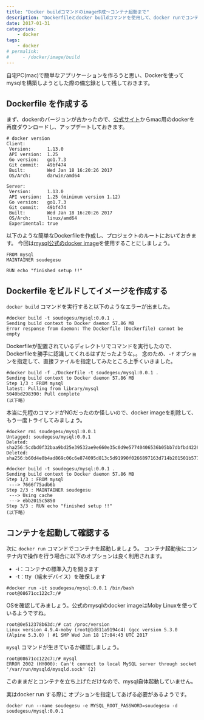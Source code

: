 ```yaml
---
title: "Docker buildコマンドのimage作成〜コンテナ起動まで"
description: "Dockerfileとdocker buildコマンドを使用して、docker runでコンテナを起動するところまで行います。"
date: 2017-01-31
categories: 
    - docker
tags: 
    - docker
# permalink:
#     - /docker/image/build
---
```


自宅PC(mac)で簡単なアプリケーションを作ろうと思い、Dockerを使ってmysqlを構築しようとした際の備忘録として残しておきます。

## Dockerfile を作成する

まず、dockerのバージョンが古かったので、[公式サイト](https://www.docker.com/products/docker#/mac)からmac用のdockerを再度ダウンロードし、アップデートしておきます。

```
# docker version
Client:
 Version:      1.13.0
 API version:  1.25
 Go version:   go1.7.3
 Git commit:   49bf474
 Built:        Wed Jan 18 16:20:26 2017
 OS/Arch:      darwin/amd64

Server:
 Version:      1.13.0
 API version:  1.25 (minimum version 1.12)
 Go version:   go1.7.3
 Git commit:   49bf474
 Built:        Wed Jan 18 16:20:26 2017
 OS/Arch:      linux/amd64
 Experimental: true

```

以下のような簡単なDockerfileを作成し、プロジェクトのルートにおいておきます。
今回は[mysql公式のdocker image](https://github.com/docker-library/docs/tree/master/mysql)を使用することにしましょう。

```
FROM mysql
MAINTAINER soudegesu

RUN echo "finished setup !!"

```

## Dockerfile をビルドしてイメージを作成する

`docker build` コマンドを実行すると以下のようなエラーが出ました。

```
#docker build -t soudegesu/mysql:0.0.1 . 
Sending build context to Docker daemon 57.86 MB
Error response from daemon: The Dockerfile (Dockerfile) cannot be empty
```

Dockerfileが配置されているディレクトリでコマンドを実行したので、Dockerfileを勝手に認識してくれるはずだったような。。
念のため、`-f` オプションを指定して、直接ファイルを指定してみたところ上手くいきました。

```
#docker build -f ./Dockerfile -t soudegesu/mysql:0.0.1 .
Sending build context to Docker daemon 57.86 MB
Step 1/3 : FROM mysql
latest: Pulling from library/mysql
5040bd298390: Pull complete
(以下略)
```

本当に先程のコマンドがNGだったのか怪しいので、docker imageを削除して、もう一度トライしてみましょう。

```
#docker rmi soudegesu/mysql:0.0.1
Untagged: soudegesu/mysql:0.0.1
Deleted: sha256:5cdbd0f32baa9bd25e39532ae9e660e35c0d9e57740406536b05bb7dbfbd4226
Deleted: sha256:b60d4e0b4ad869c06c6e874095d813c5d91990f0266897163d714b201501b577

#docker build -t soudegesu/mysql:0.0.1 .
Sending build context to Docker daemon 57.86 MB
Step 1/3 : FROM mysql
 ---> 7666f75adb6b
Step 2/3 : MAINTAINER soudegesu
 ---> Using cache
 ---> ebb2015c5850
Step 3/3 : RUN echo "finished setup !!"
(以下略)
```

## コンテナを起動して確認する

次に `docker run` コマンドでコンテナを起動しましょう。 コンテナ起動後にコンテナ内で操作を行う場合に以下のオプションは良く利用されます。
* -i：コンテナの標準入力を開きます
* -t：tty（端末デバイス）を確保します

```
#docker run -it soudegesu/mysql:0.0.1 /bin/bash
root@08671cc122c7:/#

```

OSを確認してみましょう。公式のmysqlのdocker imageはMoby Linuxを使っているようですね。

```
root@0e512378b63d:/# cat /proc/version
Linux version 4.9.4-moby (root@1d811a9194c4) (gcc version 5.3.0 (Alpine 5.3.0) ) #1 SMP Wed Jan 18 17:04:43 UTC 2017
```

`mysql` コマンドが生きているか確認しましょう。

```
root@08671cc122c7:/# mysql
ERROR 2002 (HY000): Can't connect to local MySQL server through socket '/var/run/mysqld/mysqld.sock' (2)
```

このままだとコンテナを立ち上げただけなので、mysql自体起動していません。 

実はdocker run する際に オプションを指定してあげる必要があるようです。

```
docker run --name soudegesu -e MYSQL_ROOT_PASSWORD=soudegesu -d soudegesu/mysql:0.0.1
```



